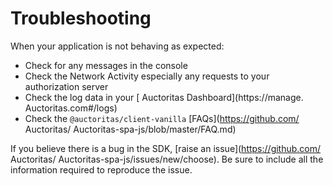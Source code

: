 # Troubleshooting

When your application is not behaving as expected:

- Check for any messages in the console
- Check the Network Activity especially any requests to your authorization server
- Check the log data in your [ Auctoritas Dashboard](https://manage. Auctoritas.com#/logs)
- Check the `@auctoritas/client-vanilla` [FAQs](https://github.com/ Auctoritas/ Auctoritas-spa-js/blob/master/FAQ.md)

If you believe there is a bug in the SDK, [raise an issue](https://github.com/ Auctoritas/ Auctoritas-spa-js/issues/new/choose). Be sure to include all the information required to reproduce the issue.
